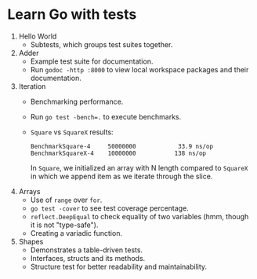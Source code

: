 # Learn Go with tests

1. Hello World
    - Subtests, which groups test suites together.
2. Adder
    - Example test suite for documentation.
    - Run `godoc -http :8000` to view local workspace packages and their documentation.
3. Iteration
    - Benchmarking performance.
    - Run `go test -bench=.` to execute benchmarks.
    - `Square` vs `SquareX` results:

      ```
      BenchmarkSquare-4    	50000000	        33.9 ns/op
      BenchmarkSquareX-4   	10000000	       138 ns/op
      ```

      In `Square`, we initialized an array with N length compared to `SquareX` in which
      we append item as we iterate through the slice.
4. Arrays
    - Use of `range` over `for`.
    - `go test -cover` to see test coverage percentage.
    - `reflect.DeepEqual` to check equality of two variables (hmm, though it is not "type-safe").
    - Creating a variadic function.
5. Shapes
    - Demonstrates a table-driven tests.
    - Interfaces, structs and its methods.
    - Structure test for better readability and maintainability.
